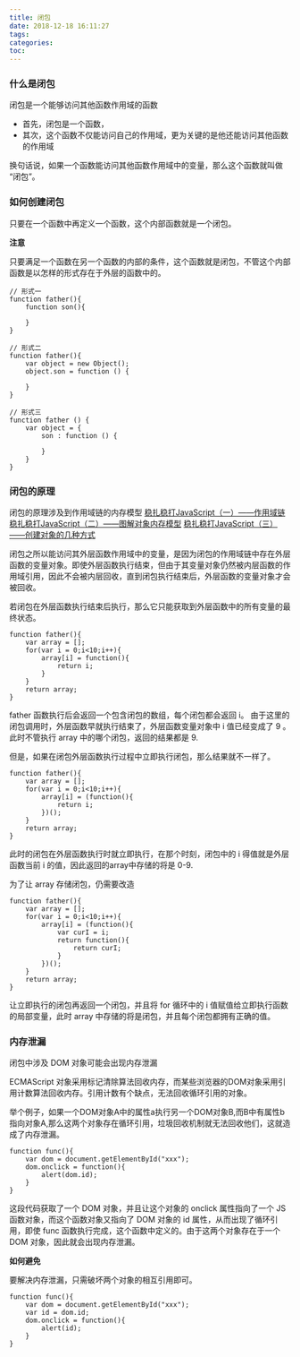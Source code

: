 ```yaml
---
title: 闭包
date: 2018-12-18 16:11:27
tags:
categories:
toc:
---
```


### 什么是闭包

 闭包是一个能够访问其他函数作用域的函数

+ 首先，闭包是一个函数，
+ 其次，这个函数不仅能访问自己的作用域，更为关键的是他还能访问其他函数的作用域

换句话说，如果一个函数能访问其他函数作用域中的变量，那么这个函数就叫做 “闭包”。

<!--more-->

### 如何创建闭包

只要在一个函数中再定义一个函数，这个内部函数就是一个闭包。

**注意**

只要满足一个函数在另一个函数的内部的条件，这个函数就是闭包，不管这个内部函数是以怎样的形式存在于外层的函数中的。

```
// 形式一
function father(){
	function son(){

	}
}

// 形式二
function father(){
	var object = new Object();
	object.son = function () {

	}
}

// 形式三
function father () {
	var object = {
		son : function () {

		}
	}
}

```

### 闭包的原理

闭包的原理涉及到作用域链的内存模型
[稳扎稳打JavaScript（一）——作用域链](https://blog.csdn.net/u010425776/article/details/53557942)
[稳扎稳打JavaScript（二）——图解对象内存模型](https://blog.csdn.net/u010425776/article/details/53617292)
[稳扎稳打JavaScript（三）——创建对象的几种方式](https://blog.csdn.net/u010425776/article/details/53704179)

闭包之所以能访问其外层函数作用域中的变量，是因为闭包的作用域链中存在外层函数的变量对象。即使外层函数执行结束，但由于其变量对象仍然被内层函数的作用域引用，因此不会被内层回收，直到闭包执行结束后，外层函数的变量对象才会被回收。

若闭包在外层函数执行结束后执行，那么它只能获取到外层函数中的所有变量的最终状态。

```
function father(){
	var array = [];
	for(var i = 0;i<10;i++){
		array[i] = function(){
			return i;
		}
	}
	return array;
}
```
father 函数执行后会返回一个包含闭包的数组，每个闭包都会返回 i。
由于这里的闭包调用时，外层函数早就执行结束了，外层函数变量对象中 i 值已经变成了 9 。此时不管执行 array 中的哪个闭包，返回的结果都是 9.

但是，如果在闭包外层函数执行过程中立即执行闭包，那么结果就不一样了。

```
function father(){
	var array = [];
	for(var i = 0;i<10;i++){
		array[i] = (function(){
			return i;
		})();
	}
	return array;
}
```

此时的闭包在外层函数执行时就立即执行，在那个时刻，闭包中的 i 得值就是外层函数当前 i 的值，因此返回的array中存储的将是 0-9.

为了让 array 存储闭包，仍需要改造

```
function father(){
	var array = [];
	for(var i = 0;i<10;i++){
		array[i] = (function(){
			var curI = i;
			return function(){
				return curI;
			}
		})();
	}
	return array;
}
```

让立即执行的闭包再返回一个闭包，并且将 for 循环中的 i 值赋值给立即执行函数的局部变量，此时 array 中存储的将是闭包，并且每个闭包都拥有正确的值。


### 内存泄漏

闭包中涉及 DOM 对象可能会出现内存泄漏

ECMAScript 对象采用标记清除算法回收内存，而某些浏览器的DOM对象采用引用计数算法回收内存。引用计数有个缺点，无法回收循环引用的对象。

举个例子，如果一个DOM对象A中的属性a执行另一个DOM对象B,而B中有属性b指向对象A,那么这两个对象存在循环引用，垃圾回收机制就无法回收他们，这就造成了内存泄漏。

```
function func(){
	var dom = document.getElementById("xxx");
	dom.onclick = function(){
		alert(dom.id);
	}
}
```

这段代码获取了一个 DOM 对象，并且让这个对象的 onclick 属性指向了一个 JS 函数对象，而这个函数对象又指向了 DOM 对象的 id 属性，从而出现了循环引用，即使 func 函数执行完成，这个函数中定义的。由于这两个对象存在于一个 DOM 对象，因此就会出现内存泄漏。

**如何避免**

要解决内存泄漏，只需破坏两个对象的相互引用即可。

```
function func(){
	var dom = document.getElementById("xxx");
	var id = dom.id;
	dom.onclick = function(){
		alert(id);
	}
}
```
